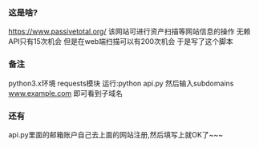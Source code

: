 ### 这是啥?
https://www.passivetotal.org/
该网站可进行资产扫描等网站信息的操作
无赖API只有15次机会
但是在web端扫描可以有200次机会
于是写了这个脚本

### 备注
python3.x环境
requests模块
运行:python api.py
然后输入subdomains www.example.com
即可看到子域名

### 还有
api.py里面的邮箱账户自己去上面的网站注册,然后填写上就OK了~~~